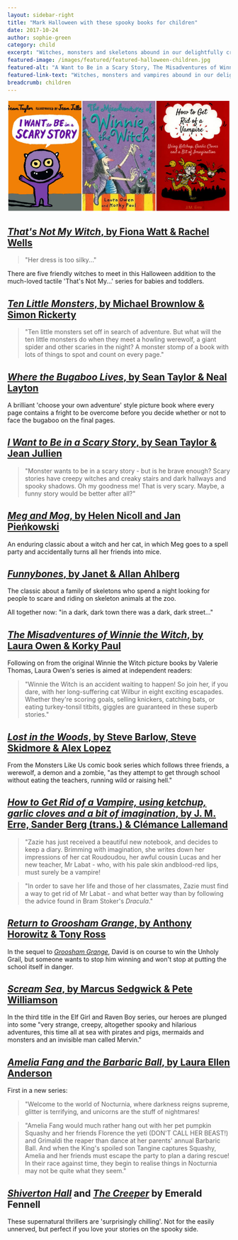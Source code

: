 ```yaml
---
layout: sidebar-right
title: "Mark Halloween with these spooky books for children"
date: 2017-10-24
author: sophie-green
category: child
excerpt: "Witches, monsters and skeletons abound in our delightfully creepy Halloween list for under-11s."
featured-image: /images/featured/featured-halloween-children.jpg
featured-alt: "A Want to Be in a Scary Story, The Misadventures of Winnie The Witch, How to Get Rid of a Vampire, using ketchup, garlic cloves and a bit of imagination"
featured-link-text: "Witches, monsters and vampires abound in our delightfully creepy Halloween list for under-11s."
breadcrumb: children
---
```


![How to Get Rid of a Vampire, using ketchup, garlic cloves and a bit of imagination](/images/featured/featured-halloween-children.jpg)

## [<cite>That's Not My Witch</cite>, by Fiona Watt & Rachel Wells](https://suffolk.spydus.co.uk/cgi-bin/spydus.exe/ENQ/OPAC/BIBENQ?BRN=2199443)

> "Her dress is too silky..."

There are five friendly witches to meet in this Halloween addition to the much-loved tactile 'That's Not My...' series for babies and toddlers.

## [<cite>Ten Little Monsters</cite>, by Michael Brownlow & Simon Rickerty](https://suffolk.spydus.co.uk/cgi-bin/spydus.exe/ENQ/OPAC/BIBENQ?BRN=2197915)

> "Ten little monsters set off in search of adventure. But what will the ten little monsters do when they meet a howling werewolf, a giant spider and other scaries in the night? A monster stomp of a book with lots of things to spot and count on every page."

## [<cite>Where the Bugaboo Lives</cite>, by Sean Taylor & Neal Layton](https://suffolk.spydus.co.uk/cgi-bin/spydus.exe/ENQ/OPAC/BIBENQ?BRN=2003928)

A brilliant 'choose your own adventure' style picture book where every page contains a fright to be overcome before you decide whether or not to face the bugaboo on the final pages.

## [<cite>I Want to Be in a Scary Story</cite>, by Sean Taylor & Jean Jullien](https://suffolk.spydus.co.uk/cgi-bin/spydus.exe/ENQ/OPAC/BIBENQ?BRN=2184687)

> "Monster wants to be in a scary story - but is he brave enough? Scary stories have creepy witches and creaky stairs and dark hallways and spooky shadows. Oh my goodness me! That is very scary. Maybe, a funny story would be better after all?"

## [<cite>Meg and Mog</cite>, by Helen Nicoll and Jan Pieńkowski](https://suffolk.spydus.co.uk/cgi-bin/spydus.exe/ENQ/OPAC/BIBENQ?BRN=175571)

An enduring classic about a witch and her cat, in which Meg goes to a spell party and accidentally turns all her friends into mice.

## [<cite>Funnybones</cite>, by Janet & Allan Ahlberg](https://suffolk.spydus.co.uk/cgi-bin/spydus.exe/ENQ/OPAC/BIBENQ?BRN=29862)

The classic about a family of skeletons who spend a night looking for people to scare and riding on skeleton animals at the zoo.

All together now: "in a dark, dark town there was a dark, dark street..."

## [<cite>The Misadventures of Winnie the Witch</cite>, by Laura Owen & Korky Paul](https://suffolk.spydus.co.uk/cgi-bin/spydus.exe/ENQ/OPAC/BIBENQ?BRN=1583805)

Following on from the original Winnie the Witch picture books by Valerie Thomas, Laura Owen's series is aimed at independent readers:

> "Winnie the Witch is an accident waiting to happen! So join her, if you dare, with her long-suffering cat Wilbur in eight exciting escapades. Whether they're scoring goals, selling knickers, catching bats, or eating turkey-tonsil titbits, giggles are guaranteed in these superb stories."

## [<cite>Lost in the Woods</cite>, by Steve Barlow, Steve Skidmore & Alex Lopez](https://suffolk.spydus.co.uk/cgi-bin/spydus.exe/ENQ/OPAC/BIBENQ?BRN=2034727)

From the Monsters Like Us comic book series which follows three friends, a werewolf, a demon and a zombie, "as they attempt to get through school without eating the teachers, running wild or raising hell."

## [<cite>How to Get Rid of a Vampire, using ketchup, garlic cloves and a bit of imagination</cite>, by J. M. Erre, Sander Berg (trans.) & Clémance Lallemand](https://suffolk.spydus.co.uk/cgi-bin/spydus.exe/ENQ/OPAC/BIBENQ?BRN=2127118)

> "Zazie has just received a beautiful new notebook, and decides to keep a diary. Brimming with imagination, she writes down her impressions of her cat Roudoudou, her awful cousin Lucas and her new teacher, Mr Labat - who, with his pale skin andblood-red lips, must surely be a vampire!

> "In order to save her life and those of her classmates, Zazie must find a way to get rid of Mr Labat - and what better way than by following the advice found in Bram Stoker's <cite>Dracula</cite>."

## [<cite>Return to Groosham Grange</cite>, by Anthony Horowitz & Tony Ross](https://suffolk.spydus.co.uk/cgi-bin/spydus.exe/ENQ/OPAC/BIBENQ?BRN=1926646)

In the sequel to [<cite>Groosham Grange</cite>](https://suffolk.spydus.co.uk/cgi-bin/spydus.exe/ENQ/OPAC/BIBENQ?BRN=1804914), David is on course to win the Unholy Grail, but someone wants to stop him winning and won't stop at putting the school itself in danger.

## [<cite>Scream Sea</cite>, by Marcus Sedgwick & Pete Williamson](https://suffolk.spydus.co.uk/cgi-bin/spydus.exe/ENQ/OPAC/BIBENQ?BRN=1368407)

In the third title in the Elf Girl and Raven Boy series, our heroes are plunged into some "very strange, creepy, altogether spooky and hilarious adventures, this time all at sea with pirates and pigs, mermaids and monsters and an invisible man called Mervin."

## [<cite>Amelia Fang and the Barbaric Ball</cite>, by Laura Ellen Anderson](https://suffolk.spydus.co.uk/cgi-bin/spydus.exe/ENQ/OPAC/BIBENQ?BRN=2252724)

First in a new series:

> "Welcome to the world of Nocturnia, where darkness reigns supreme, glitter is terrifying, and unicorns are the stuff of nightmares!

> "Amelia Fang would much rather hang out with her pet pumpkin Squashy and her friends Florence the yeti (DON'T CALL HER BEAST!) and Grimaldi the reaper than dance at her parents' annual Barbaric Ball. And when the King's spoiled son Tangine captures Squashy, Amelia and her friends must escape the party to plan a daring rescue! In their race against time, they begin to realise things in Nocturnia may not be quite what they seem."

## [<cite>Shiverton Hall</cite>](https://suffolk.spydus.co.uk/cgi-bin/spydus.exe/ENQ/OPAC/BIBENQ?BRN=1290998) and [<cite>The Creeper</cite>](https://suffolk.spydus.co.uk/cgi-bin/spydus.exe/ENQ/OPAC/BIBENQ?BRN=1592214) by Emerald Fennell

These supernatural thrillers are 'surprisingly chilling'. Not for the easily unnerved, but perfect if you love your stories on the spooky side.
